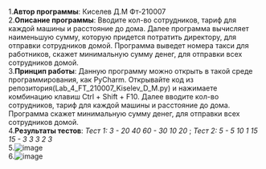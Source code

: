 1.**Автор программы**: Киселев Д.М Фт-210007		  
2.**Описание программы**: Вводите кол-во сотрудников, тариф для каждой машины и расстояние до дома. Далее программа вычисляет наименьшую сумму, которую придется потратить директору, для отправки сотрудников домой. Программа выведет номера такси для работников, скажет минимальную сумму денег, для отправки всех сотрудников домой.  
3.**Принцип работы**: Данную программу можно открыть в такой среде программирования, как PyCharm.  Открывайте код из репозитория(Lab_4_FT_210007_Kiselev_D_M.py) и нажимаете комбинацию клавиш Ctrl + Shift + F10. Далее вводите кол-во сотрудников, тариф для каждой машины и расстояние до дома. Программа скажет минимальную сумму денег, для отправки всех сотрудников домой.  
4.**Результаты тестов**: _Тест 1: 3 - 20 40 60 - 30 10 20_ ; _Тест 2: 5 - 5 10 1 15 15 - 3 3 3 2 3_    
5.![image](https://user-images.githubusercontent.com/112878064/193347055-1233bb6b-335d-4f49-bbb7-ee222e1a0637.png)  
6.![image](https://user-images.githubusercontent.com/112878064/193347148-c6e139de-9e44-40c1-baa3-68ed4bca512c.png)




